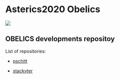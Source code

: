 # Asterics2020 Obelics

![](https://www.asterics2020.eu/sites/default/files/pictures/asterics.png)

## OBELICS developments repositoy

List of repositories:

- [pschitt](../../../pschitt)

- [stackyter](../../../stackyter)
